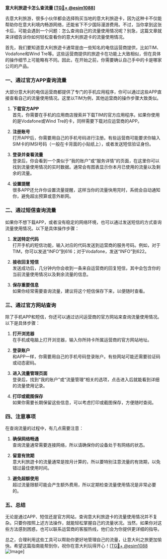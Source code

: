 **意大利旅遊卡怎么查流量 [[TG💪+ @esim1088](https://t.me/s/esim1088)]**

去意大利旅游，很多小伙伴都会选择购买当地的意大利旅遊卡，因为这种卡不仅能帮助你在意大利境内畅游网络，还能省下不少国际漫游费用。不过，当你拿到这张卡后，可能会遇到一个问题：怎么查询自己的流量使用情况呢？别急，这篇文章就来详细告诉你如何轻松查看你的意大利旅遊卡的流量使用情况。

首先，我们要知道意大利旅遊卡通常是由一些知名的电信运营商提供，比如TIM、Vodafone和Wind Tre等。这些运营商提供的旅遊卡在功能上大致相似，但在具体的操作细节上可能略有不同。因此，在开始之前，你需要确认自己手中的卡是哪家公司的产品。

### **一、通过官方APP查询流量**
大部分意大利的电信运营商都提供了专门的手机应用程序，你可以通过这些APP直接查看自己的流量使用情况。这里以TIM为例，其他运营商的操作步骤大致类似。

1. **下载官方APP**  
   首先，你需要在手机的应用商店搜索并下载TIM的官方应用程序。如果你使用的是Vodafone或Wind Tre的卡，同样需要下载对应运营商的APP。

2. **注册账号**  
   打开APP后，你需要用自己的手机号码进行注册。有些运营商可能要求你输入SIM卡的IMSI号码（一般在卡背面的小贴纸上），或者发送短信验证身份。

3. **登录并查看流量**  
   登录后，你会看到一个类似于“我的账户”或“服务详情”的页面，在这里你可以找到流量使用情况的实时数据。通常会有图表显示你本月已使用的流量以及剩余的流量。

4. **设置提醒**  
   很多APP还允许你设置流量提醒，这样当你的流量快用完时，系统会自动通知你，避免超出预算或意外断网。

### **二、通过短信查询流量**
如果你不想下载APP，或者没有稳定的网络环境，也可以通过发送短信的方式查询流量使用情况。以下是具体操作步骤：

1. **发送特定代码**  
   打开手机的短信功能，输入对应的代码发送到运营商的服务号码。例如，对于TIM，你可以发送“INFO”到616；对于Vodafone，发送“INFO”到622。

2. **接收回复短信**  
   发送成功后，几分钟内你会收到一条来自运营商的回复短信，其中会包含你的当前流量使用情况以及剩余流量的信息。

3. **保存重要信息**  
   如果你经常需要查询流量，建议将这个短信保存下来，以便随时查看。

### **三、通过官方网站查询**
除了手机APP和短信，你还可以通过访问运营商的官方网站来查询流量使用情况。以下是具体步骤：

1. **打开浏览器**  
   在手机或电脑上打开浏览器，输入你所持卡所属运营商的官方网站地址。

2. **登录账户**  
   和APP一样，你需要用自己的手机号码登录账户。有些网站可能还需要验证码或动态密码。

3. **进入流量管理页面**  
   登录后，找到“我的账户”或“流量管理”相关的选项，点击进入后就能看到详细的流量使用记录。

4. **打印或截图保存**  
   如果你需要长期保留这些信息，可以考虑打印或截图保存，方便随时查阅。

### **四、注意事项**
在查询流量的过程中，有几点需要注意：

1. **确保网络畅通**  
   查询流量通常需要连接网络，所以请确保你的设备处于有网络的状态。

2. **留意有效期**  
   意大利旅遊卡的流量通常是按月计算的，所以要特别注意流量的有效期，以免错过最佳使用时间。

3. **避免超额使用**  
   超过流量限额可能会产生额外费用，所以定期检查流量使用情况是非常必要的。

### **五、总结**
无论是通过APP、短信还是官方网站，查询意大利旅遊卡的流量使用情况并不复杂。只要你按照上述方法操作，就能轻松掌握自己的流量状况。当然，如果你对这些方法感到困惑，也可以联系运营商的客服热线，他们会为你提供更详细的指导。

总之，合理利用这些工具可以帮助你更好地管理自己的流量，让意大利之旅更加愉快。希望这篇指南能帮到你，祝你在意大利玩得开心！[[TG💪+ @esim1088](https://t.me/s/esim1088) ![Image](https://i.postimg.cc/4NQfJmqS/Snipaste-2025-05-13-00-14-12.png)]